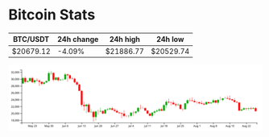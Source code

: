 # Bitcoin Stats

BTC/USDT|24h change|24h high|24h low|
|---|---|---|---|
|$20679.12|-4.09%|$21886.77|$20529.74|

<img src="./chart.svg">
